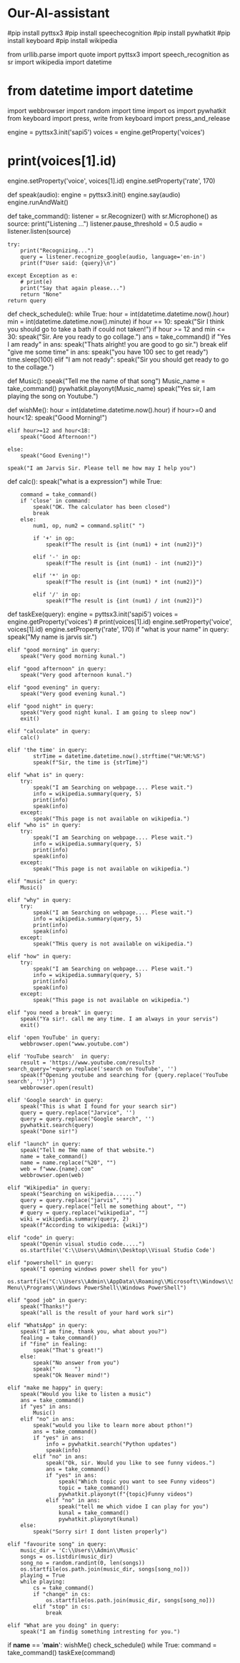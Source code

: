 # Our-AI-assistant

#pip install pyttsx3
#pip install speechecognition
#pip install pywhatkit
#pip install keyboard
#pip install wikipedia

from urllib.parse import quote
import pyttsx3
import speech_recognition as sr
import wikipedia
import datetime
# from datetime import datetime
import webbrowser
import random
import time
import os
import pywhatkit
from keyboard import press, write
from keyboard import press_and_release


engine = pyttsx3.init('sapi5')
voices = engine.getProperty('voices')
# print(voices[1].id)
engine.setProperty('voice', voices[1].id)
engine.setProperty('rate', 170)


def speak(audio):
    engine = pyttsx3.init()
    engine.say(audio)
    engine.runAndWait()

            

def take_command():
    listener = sr.Recognizer()
    with sr.Microphone() as source:
        print("Listening ...")
        listener.pause_threshold = 0.5
        audio = listener.listen(source)

    try:
        print("Recognizing...")    
        query = listener.recognize_google(audio, language='en-in')
        print(f"User said: {query}\n")

    except Exception as e:
        # print(e)    
        print("Say that again please...")  
        return "None"
    return query
def check_schedule():
    while True:
        hour = int(datetime.datetime.now().hour)
        min = int(datetime.datetime.now().minute)
        if hour == 10:
            speak("Sir I think you should go to take a bath if could not taken!")
        if hour >= 12 and min <= 30:
            speak("Sir. Are you ready to go collage.")
            ans = take_command()
            if "Yes I am ready" in ans:
                speak("Thats alright! you are good to go sir.")
                break
            elif "give me some time" in ans:
                speak("you have 100 sec to get ready")
                time.sleep(100)
            elif "I am not ready":
                speak("Sir you should get ready to go to the collage.")

def Music():
    speak("Tell me the name of that song")
    Music_name = take_command()
    pywhatkit.playonyt(Music_name)
    speak("Yes sir, I am playing the song on Youtube.")


def wishMe():
    hour = int(datetime.datetime.now().hour)
    if hour>=0 and hour<12:
        speak("Good Morning!")

    elif hour>=12 and hour<18:
        speak("Good Afternoon!")   

    else:
        speak("Good Evening!")  

    speak("I am Jarvis Sir. Please tell me how may I help you")

def calc():
    speak("what is a expression")
    while True:

        command = take_command()
        if 'close' in command:
            speak("OK. The calculator has been closed")
            break
        else:
            num1, op, num2 = command.split(" ")
            
            if '+' in op:
                speak(f"The result is {int (num1) + int (num2)}")
            
            elif '-' in op:
                speak(f"The result is {int (num1) - int (num2)}")
            
            elif '*' in op:
                speak(f"The result is {int (num1) * int (num2)}")
            
            elif '/' in op:
                speak(f"The result is {int (num1) / int (num2)}")
    
def taskExe(query):
    engine = pyttsx3.init('sapi5')
    voices = engine.getProperty('voices')
    # print(voices[1].id)
    engine.setProperty('voice', voices[1].id)
    engine.setProperty('rate', 170)
    if "what is your name" in query:
        speak("My name is jarvis sir.")
    
    elif "good morning" in query:
        speak("Very good morning kunal.")

    elif "good afternoon" in query:
        speak("Very good afternoon kunal.")

    elif "good evening" in query:
        speak("Very good evening kunal.")

    elif "good night" in query:
        speak("Very good night kunal. I am going to sleep now")
        exit()
    
    elif "calculate" in query:
        calc()

    elif 'the time' in query:
            strTime = datetime.datetime.now().strftime("%H:%M:%S")    
            speak(f"Sir, the time is {strTime}")
    
    elif "what is" in query:
        try:
            speak("I am Searching on webpage.... Plese wait.")
            info = wikipedia.summary(query, 5)
            print(info)
            speak(info)
        except:
            speak("This page is not available on wikipedia.")
    elif "who is" in query:
        try:
            speak("I am Searching on webpage.... Plese wait.")
            info = wikipedia.summary(query, 5)
            print(info)
            speak(info)
        except:
            speak("This page is not available on wikipedia.")

    elif "music" in query:
        Music()

    elif "why" in query:
        try:
            speak("I am Searching on webpage.... Plese wait.")
            info = wikipedia.summary(query, 5)
            print(info)
            speak(info)
        except:
            speak("THis query is not available on wikipedia.")

    elif "how" in query:
        try:
            speak("I am Searching on webpage.... Plese wait.")
            info = wikipedia.summary(query, 5)
            print(info)
            speak(info)
        except:
            speak("This page is not available on wikipedia.")
    
    elif "you need a break" in query:
        speak("Ya sir!. call me any time. I am always in your servis")
        exit()
        
    elif 'open YouTube' in query:
        webbrowser.open("www.youtube.com")
    
    elif 'YouTube search'  in query:
        result = 'https://www.youtube.com/results?search_query='+query.replace('search on YouTube', '')
        speak(f"Opening youtube and searching for {query.replace('YouTube search', '')}")
        webbrowser.open(result)

    elif 'Google search' in query:
        speak("This is what I found for your search sir")
        query = query.replace("Jarvice", '')
        query = query.replace("Google search", '')
        pywhatkit.search(query)
        speak("Done sir!")

    elif "launch" in query:
        speak("Tell me THe name of that website.")
        name = take_command()
        name = name.replace("%20", "")
        web = f"www.{name}.com"
        webbrowser.open(web)

    elif "Wikipedia" in query:
        speak("Searching on wikipedia.......")
        query = query.replace("jarvis", "")
        query = query.replace("Tell me something about", "")
        # query = query.replace("wikipedia", "")
        wiki = wikipedia.summary(query, 2)
        speak(f"According to wikipedia: {wiki}")

    elif "code" in query:
        speak("Openin visual studio code.....")
        os.startfile('C:\\Users\\Admin\\Desktop\\Visual Studio Code')

    elif "powershell" in query:
        speak("I opening windows power shell for you")
        os.startfile("C:\\Users\\Admin\\AppData\\Roaming\\Microsoft\\Windows\\Start Menu\\Programs\\Windows PowerShell\\Windows PowerShell")

    elif "good job" in query:
        speak("Thanks!")
        speak("all is the result of your hard work sir")

    elif "WhatsApp" in query:
        speak("I am fine, thank you, what about you?")
        fealing = take_command()
        if "fine" in fealing:
            speak("That's great!")
        else:
            speak("No answer from you")
            speak("      ")
            speak("Ok Neaver mind!")

    elif "make me happy" in query:
        speak("Would you like to listen a music")
        ans = take_command()
        if "yes" in ans:
            Music()
        elif "no" in ans:
            speak("would you like to learn more about pthon!")
            ans = take_command()
            if "yes" in ans:
                info = pywhatkit.search("Python updates")
                speak(info)
            elif "no" in ans:
                speak("Ok, sir. Would you like to see funny videos.")
                ans = take_command()
                if "yes" in ans:
                    speak("Which topic you want to see Funny videos")
                    topic = take_command()
                    pywhatkit.playonyt(f"{topic}Funny videos")
                elif "no" in ans:
                    speak("tell me which vidoe I can play for you")
                    kunal = take_command()
                    pywhatkit.playonyt(kunal)
        else:
            speak("Sorry sir! I dont listen properly")
            
    elif "favourite song" in query:
        music_dir = 'C:\\Users\\Admin\\Music'
        songs = os.listdir(music_dir)
        song_no = random.randint(0, len(songs))
        os.startfile(os.path.join(music_dir, songs[song_no]))
        playing = True
        while playing:
            cs = take_command()
            if "change" in cs:
                os.startfile(os.path.join(music_dir, songs[song_no]))
            elif "stop" in cs:
                break
            
    elif "What are you doing" in query:
        speak("I am findig something intresting for you.")


if __name__ == '__main__':
    wishMe()
    check_schedule()
    while True:
        command = take_command()
        taskExe(command)
